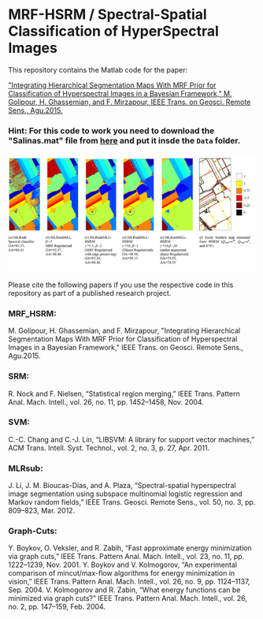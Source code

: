 # MRF-HSRM / Spectral-Spatial Classification of HyperSpectral Images


This repository contains the Matlab code for the paper:

["Integrating Hierarchical Segmentation Maps With MRF Prior for Classification of Hyperspectral Images in a Bayesian Framework," 
M. Golipour, H. Ghassemian, and F. Mirzapour, IEEE Trans. on Geosci. Remote Sens., Agu.2015.](https://ieeexplore.ieee.org/abstract/document/7230271/)


### Hint: For this code to work you need to download the "Salinas.mat" file from [here](http://www.ehu.eus/ccwintco/uploads/f/f1/Salinas.mat) and put it insde the `Data` folder.  

![sample output](sample-result.jpg)

Please cite the following papers if you use the respective code in this repository as part of a published research project.

### MRF_HSRM:
M. Golipour, H. Ghassemian, and F. Mirzapour, "Integrating Hierarchical Segmentation Maps With MRF Prior for Classification 
of Hyperspectral Images in a Bayesian Framework," IEEE Trans. on Geosci. Remote Sens., Agu.2015.

### SRM:
R. Nock and F. Nielsen, “Statistical region merging,” IEEE Trans. Pattern Anal. Mach. Intell., vol. 26, no. 11, pp. 1452–1458,
Nov. 2004.

### SVM:
C.-C. Chang and C.-J. Lin, “LIBSVM: A library for support vector machines,” ACM Trans. Intell. Syst. Technol., vol. 2, no. 3,
p. 27, Apr. 2011.

### MLRsub:
J. Li, J. M. Bioucas-Dias, and A. Plaza, “Spectral-spatial hyperspectral image segmentation using subspace multinomial logistic
regression and Markov random fields,” IEEE Trans. Geosci. Remote Sens., vol. 50, no. 3, pp. 809–823, Mar. 2012.

### Graph-Cuts:
Y. Boykov, O. Veksler, and R. Zabih, “Fast approximate energy minimization via graph cuts,” IEEE Trans. Pattern Anal. Mach. 
Intell., vol. 23, no. 11, pp. 1222–1239, Nov. 2001.
Y. Boykov and V. Kolmogorov, “An experimental comparison of mincut/max-flow algorithms for energy minimization in vision,” 
IEEE Trans. Pattern Anal. Mach. Intell., vol. 26, no. 9, pp. 1124–1137, Sep. 2004.
V. Kolmogorov and R. Zabin, “What energy functions can be minimized via graph cuts?” IEEE Trans. Pattern Anal. Mach. 
Intell., vol. 26, no. 2, pp. 147–159, Feb. 2004.
